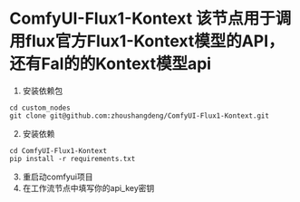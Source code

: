 # ComfyUI-Flux1-Kontext 该节点用于调用flux官方Flux1-Kontext模型的API，还有Fal的的Kontext模型api
1. 安装依赖包
```
cd custom_nodes
git clone git@github.com:zhoushangdeng/ComfyUI-Flux1-Kontext.git
```
2. 安装依赖
```
cd ComfyUI-Flux1-Kontext
pip install -r requirements.txt
```
3. 重启动comfyui项目
4. 在工作流节点中填写你的api_key密钥
